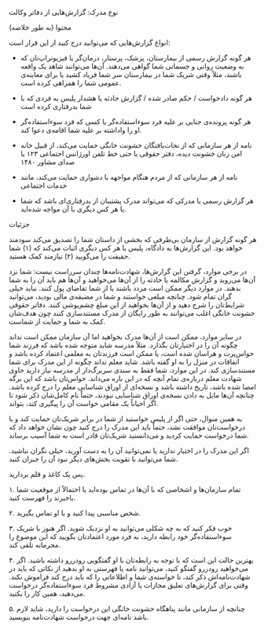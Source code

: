 نوع مدرک: گزارش‌‌هایی از دفاتر وکالت

محتوا (به طور خلاصه)

انواع گزارش‌هایی که می‌توانید درج کنید از این قرار است:

-   هر گونه گزارش رسمی از بیمارستان‌، پزشک، پرستار، درمان‌گر یا فیزیوتراپ‌تان که به وضعیت روانی و جسمانی شما گواهی می‌دهند. آن‌ها می‌توانند شاهد یک واقعه باشند، مثلاً وقتی شریک شما در بیمارستان سر شما فریاد کشید یا برای معاینه‌ی عمومی شما را همراهی کرده است.

-   هر گونه دادخواست / حکم صادر شده / گزارش حادثه یا هشدار پلیس به فردی که با شما بدرفتاری کرده است

-   هر گونه پرونده‌ی جنایی بر علیه فرد سوء‌استفاده‌گر یا کسی که فرد سوء‌استفاده‌گر او را واداشته بر علیه شما اقامه‌ی دعوا کند.

-   نامه از هر سازمانی که از نجات‌یافتگان خشونت خانگی حمایت می‌کند، از قبیل خانه امن زنان خشونت دیده، دفتر حقوقی یا حتی خط تلفن اورژانس اجتماعی ۱۲۳ یا صدای مشاور ۱۴۸۰

-   نامه از هر سازمانی که از مردم هنگام مواجهه با دشواری حمایت می‌کند، مانند خدمات اجتماعی

-   هر گزارش رسمی یا مدرکی که می‌تواند مدرک پشتیبان از بدرفتاری‌ای باشد که شما یا هر کس دیگری با آن مواجه شده‌اید.

جزئیات

هر گونه گزارش از سازمان بی‌طرفی که بخشی از داستان شما را تصدیق می‌کند سودمند خواهد بود. این گزارش‌ها به دادگاه، پلیس یا هر کس دیگری اثبات می‌کند که (۱) شما حقیقت را می‌گویید (۲) نیازمند کمک هستید.

در برخی موارد، گرفتن این گزارش‌ها، شهادت‌نامه‌ها چندان سرراست نیست: شما نزد آن‌ها می‌روید و گزارش مکالمه یا حادثه را از آن‌ها می‌خواهید و آن‌ها هم باید آن را به شما بدهند. در موارد دیگر ممکن است مردد باشند یا از شما تقاضای پول کنند. نباید خیلی گران تمام شود. چنانچه مبلغی خواستند و شما در مضیقه‌ی مالی بودید، می‌توانید شرایط‌تان را شرح دهید و از آن‌ها بخواهید از این مبلغ چشم‌پوشی کنند. دفاتر حقوقی خشونت خانگی اغلب می‌توانند به طور رایگان از مدرک مستندسازی کنند چون هدف‌شان کمک به شما و حمایت از شماست.

در سایر موارد، ممکن است از آن‌ها مدرک بخواهید اما آن سازمان ممکن است نداند چگونه آن را در اختیارتان بگذارد. مثلاً مدرسه شاید متوجه شده باشد که فرزند شما حواس‌پرت و هراسان شده است، یا ممکن است فرزندتان به معلمی اعتماد کرده باشد و اتفاقات در منزل را به او گفته باشد. شاید معلم نداند چگونه از این مدرک برای شما مستندسازی کند. در این موارد، شما فقط به سندی سربرگ‌دار از مدرسه نیاز دارید حاوی شهادت معلم درباره‌ی تمام آنچه که در این باره می‌داند. حواس‌تان باشد که این برگه امضا شده باشد، تاریخ داشته باشد و نسخه‌ای از اوراق شناسایی معلم را درج کرده باشد. چنانچه آن‌ها مایل به دادن نسخه‌ی اوراق شناسایی نبودند، حتماً نام کامل‌شان ذکر شود تا اگر احیاناً یک مقامی خواست آن را پیگیری کند، بتواند.

به همین منوال، حتی اگر از پلیس خواستید از شما در برابر شریک‌تان حمایت کند و با درخواست‌تان موافقت نشد، حتماً باید این مدرک را درج کنید چون نشان خواهد داد که شما درخواست حمایت کردید و می‌دانستید شریک‌تان قادر است به شما آسیب برساند.

اگر این مدرک را در اختیار ندارید یا نمی‌توانید آن را به دست آورید، خیلی نگران نباشید. شما می‌توانید با تقویت بخش‌های دیگر نبود آن را جبران کنید.

پس یک کاغذ و قلم بردارید.

۱. تمام سازمان‌ها و اشخاصی که با آن‌ها در تماس بوده‌اید یا احتمالاً از موقعیت شما باخبرند را فهرست کنید.

۲. شخص مناسبی پیدا کنید و با او تماس بگیرید.

۳. خوب فکر کنید که به چه شکلی می‌توانید به او نزدیک شوید. اگر هنوز با شریک سوء‌استفاده‌گر خود رابطه‌ دارید، به فرد مورد اعتمادتان بگویید که این موضوع را محرمانه تلقی کند.

۴. بهترین حالت این است که با توجه به رابطه‌تان با او گفتگویی رودررو داشته باشید. اگر می‌خواهید رودررو گفتگو کنید، می‌توانید نامه یا فهرستی به او بدهید از نکاتی که باید در شهادت‌نامه‌اش ذکر کند، تا خواسته‌ی شما و اطلاعاتی را که باید درج کند فراموش نکند. وقتی برای گزارش‌های تعلیق مجازات یا آزادی مشروط فرد سوء‌استفاده‌گر درخواست می‌دهید، همین کار را بکنید.

۵. چنانچه از سازمانی مانند پناهگاه خشونت خانگی این درخواست را دارید، شاید لازم باشد نامه‌ای جهت درخواست شهادت‌نامه بنویسید.
